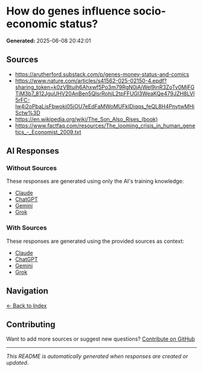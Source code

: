 # How do genes influence socio-economic status?

**Generated:** 2025-06-08 20:42:01

## Sources

* https://arutherford.substack.com/p/genes-money-status-and-comics
* https://www.nature.com/articles/s41562-025-02150-4.epdf?sharing_token=k0zVBtuih6Ahxwf5Po3m79RgN0jAjWel9jnR3ZoTv0MjFGTjM3b7_812JguUHV20AnBen5QlsrRohjL2tpFFUGl3WeaKQe479JZH8LVl5rFC-lw4i2oPbaLisFbwoki05jOU7eEdFaMWoMUFkIDiqqs_feQL8H4PnytwMHiSctw%3D
* https://en.wikipedia.org/wiki/The_Son_Also_Rises_(book)
* https://www.factfaq.com/resources/The_looming_crisis_in_human_genetics_-_Economist_2009.txt


## AI Responses

### Without Sources
These responses are generated using only the AI's training knowledge:

- [Claude](response-claude-default.md)
- [ChatGPT](response-chatgpt-default.md)
- [Gemini](response-gemini-default.md)
- [Grok](response-grok-default.md)

### With Sources
These responses are generated using the provided sources as context:

- [Claude](response-claude-sources.md)
- [ChatGPT](response-chatgpt-sources.md)
- [Gemini](response-gemini-sources.md)
- [Grok](response-grok-sources.md)

## Navigation

[← Back to Index](../README.md)

## Contributing

Want to add more sources or suggest new questions? [Contribute on GitHub](https://github.com/justinwest/SuggestedSources)

---

*This README is automatically generated when responses are created or updated.*
